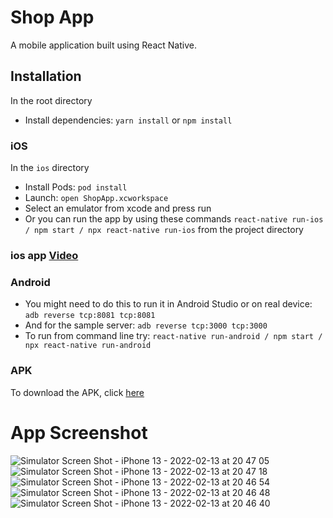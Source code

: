 # Shop App

A mobile application built using React Native.

## Installation

In the root directory
* Install dependencies: `yarn install` or `npm install`

### iOS
In the `ios` directory

* Install Pods: `pod install`
* Launch: `open ShopApp.xcworkspace` 
* Select an emulator from xcode and press run
* Or you can run the app by using these commands `react-native run-ios / npm start / npx react-native run-ios` from the project directory

### ios app [Video](https://drive.google.com/file/d/1XOBkp0XEZv-Tg7-xXcTLT7REW_Zdyzv_/view?usp=sharing)

### Android

* You might need to do this to run it in Android Studio or on real device: `adb reverse tcp:8081 tcp:8081`
* And for the sample server: `adb reverse tcp:3000 tcp:3000`
* To run from command line try: `react-native run-android / npm start / npx react-native run-android`

### APK

To download the APK, click [here](https://drive.google.com/file/d/1ngeF_4MKjOBSP8nJpCVu84E4eTgq8H4k/view?usp=sharing)


# App Screenshot

![Simulator Screen Shot - iPhone 13 - 2022-02-13 at 20 47 05](https://user-images.githubusercontent.com/16131704/153758657-9b8870f5-c5a5-43a8-bb46-28646090cc80.png)
![Simulator Screen Shot - iPhone 13 - 2022-02-13 at 20 47 18](https://user-images.githubusercontent.com/16131704/153758738-8934649a-3de7-4c13-842e-5caa28b2c263.png)
![Simulator Screen Shot - iPhone 13 - 2022-02-13 at 20 46 54](https://user-images.githubusercontent.com/16131704/153758774-9ed0caf9-d9bd-4f63-955b-7d5a6035f9e9.png)
![Simulator Screen Shot - iPhone 13 - 2022-02-13 at 20 46 48](https://user-images.githubusercontent.com/16131704/153758785-3b6152fd-f3f8-4c37-8fbd-e491a3d954ad.png)
![Simulator Screen Shot - iPhone 13 - 2022-02-13 at 20 46 40](https://user-images.githubusercontent.com/16131704/153758790-cbf87741-cb6d-4eeb-a3f7-c6e98814a62d.png)







